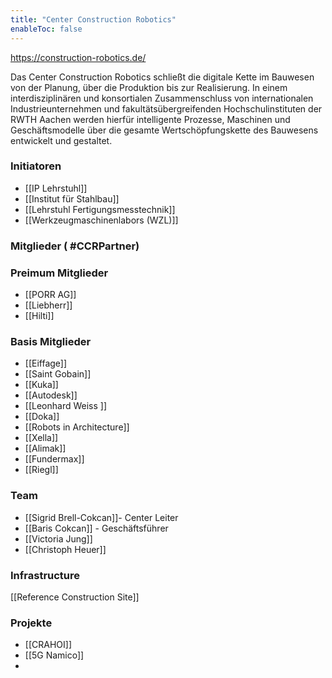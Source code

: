 ```yaml
--- 
title: "Center Construction Robotics"
enableToc: false
---
```


https://construction-robotics.de/

Das Center Construction Robotics schließt die digitale Kette im Bauwesen von der Planung, über die Produktion bis zur Realisierung. In einem interdisziplinären und konsortialen Zusammenschluss von internationalen Industrieunternehmen und fakultätsübergreifenden Hochschulinstituten der RWTH Aachen werden hierfür intelligente Prozesse, Maschinen und Geschäftsmodelle über die gesamte Wertschöpfungskette des Bauwesens entwickelt und gestaltet.

### Initiatoren 
- [[IP Lehrstuhl]]
- [[Institut für Stahlbau]]
- [[Lehrstuhl Fertigungsmesstechnik]]
- [[Werkzeugmaschinenlabors (WZL)]]

### Mitglieder ( #CCRPartner)
### Preimum Mitglieder
- [[PORR AG]]
- [[Liebherr]]
- [[Hilti]]
### Basis Mitglieder 
- [[Eiffage]]
- [[Saint Gobain]]
- [[Kuka]]
- [[Autodesk]]
- [[Leonhard Weiss ]]
- [[Doka]]
- [[Robots in Architecture]]
- [[Xella]]
- [[Alimak]]
- [[Fundermax]]
- [[Riegl]]

### Team 
- [[Sigrid Brell-Cokcan]]- Center Leiter 
- [[Baris Cokcan]] - Geschäftsführer
- [[Victoria Jung]]
- [[Christoph Heuer]]

### Infrastructure 
 [[Reference Construction Site]]

### Projekte 
- [[CRAHOI]]
- [[5G Namico]]
- 
